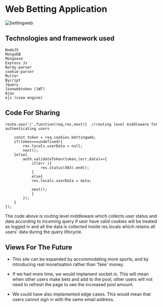 # Web Betting Application 


![bettingweb](https://user-images.githubusercontent.com/42447565/55149423-0b40d380-5142-11e9-9963-518d4e195312.jpeg)


## Technologies and framework  used

    NodeJS  
    MongoDB  
    Mongoose  
    Express Js  
    Bordy-parser  
    cookie-parser  
    Multer  
    Bycript   
    Jquery  
    Jsonwebtoken (JWT)  
    Ajax  
    ejs (view engine)  



## Code For Sharing

```
route.use('/',function(req,res,next){  //routing level middleware for authenticating users

    const token = req.cookies.bettingweb; 
    if(token===undefined){ 
        res.locals.userData = null;
        next();
    }else{        
        auth.validateToken(token,(err,data)=>{
            if(err ){
                res.status(403).end();
            }
            else{
            res.locals.userData = data;

            next();
            }
        });
    }
});
```
The code above is routing level middleware which collects user status and data according to incoming query if uesr have valid cookies will be treated as logged in and all the data is collected inside res.locals which retains all users' data during the query lifecycle. 


## Views For The Future

- This site can be expanded by accommodating more sports, and by introducing real monetisation rather than 'fake' money.  

- If we had more time, we would implament socket.io. This will mean when other users make bets and add to the pool, other users will not need to refresh the page to see the increased pool amount.  

- We could have also implamented edge cases. This would mean that users cannot sign in with the same email address. 
